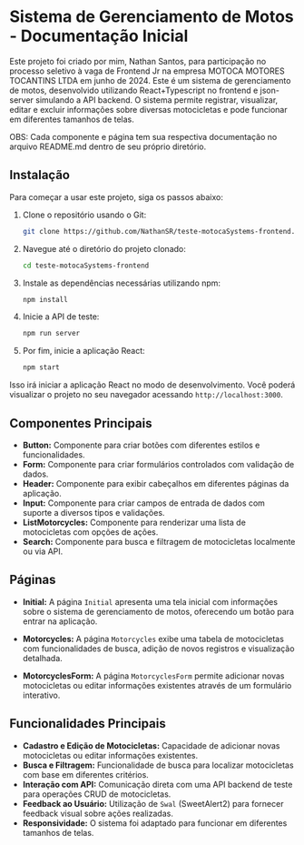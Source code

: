 # Sistema de Gerenciamento de Motos - Documentação Inicial

Este projeto foi criado por mim, Nathan Santos, para participação no processo seletivo à vaga de Frontend Jr na empresa MOTOCA MOTORES TOCANTINS LTDA em junho de 2024. 
Este é um sistema de gerenciamento de motos, desenvolvido utilizando React+Typescript no frontend e json-server simulando a API backend. 
O sistema permite registrar, visualizar, editar e excluir informações sobre diversas motocicletas e pode funcionar em diferentes tamanhos de telas.

OBS: Cada componente e página tem sua respectiva documentação no arquivo README.md dentro de seu próprio diretório.

## Instalação

Para começar a usar este projeto, siga os passos abaixo:

1. Clone o repositório usando o Git:
    ```bash
    git clone https://github.com/NathanSR/teste-motocaSystems-frontend.git
    ```

2. Navegue até o diretório do projeto clonado:
    ```bash
    cd teste-motocaSystems-frontend
    ```

3. Instale as dependências necessárias utilizando npm:
    ```bash
    npm install
    ```

4. Inicie a API de teste:
    ```bash
    npm run server
    ```

5. Por fim, inicie a aplicação React:
    ```bash
    npm start
    ```

Isso irá iniciar a aplicação React no modo de desenvolvimento. Você poderá visualizar o projeto no seu navegador acessando `http://localhost:3000`.



## Componentes Principais

- **Button:** Componente para criar botões com diferentes estilos e funcionalidades.
- **Form:** Componente para criar formulários controlados com validação de dados.
- **Header:** Componente para exibir cabeçalhos em diferentes páginas da aplicação.
- **Input:** Componente para criar campos de entrada de dados com suporte a diversos tipos e validações.
- **ListMotorcycles:** Componente para renderizar uma lista de motocicletas com opções de ações.
- **Search:** Componente para busca e filtragem de motocicletas localmente ou via API.

## Páginas

- **Initial:**
  A página `Initial` apresenta uma tela inicial com informações sobre o sistema de gerenciamento de motos, oferecendo um botão para entrar na aplicação.

- **Motorcycles:**
  A página `Motorcycles` exibe uma tabela de motocicletas com funcionalidades de busca, adição de novos registros e visualização detalhada.

- **MotorcyclesForm:**
  A página `MotorcyclesForm` permite adicionar novas motocicletas ou editar informações existentes através de um formulário interativo.

## Funcionalidades Principais

- **Cadastro e Edição de Motocicletas:** Capacidade de adicionar novas motocicletas ou editar informações existentes.
- **Busca e Filtragem:** Funcionalidade de busca para localizar motocicletas com base em diferentes critérios.
- **Interação com API:** Comunicação direta com uma API backend de teste para operações CRUD de motocicletas.
- **Feedback ao Usuário:** Utilização de `Swal` (SweetAlert2) para fornecer feedback visual sobre ações realizadas.
- **Responsividade:** O sistema foi adaptado para funcionar em diferentes tamanhos de telas.

